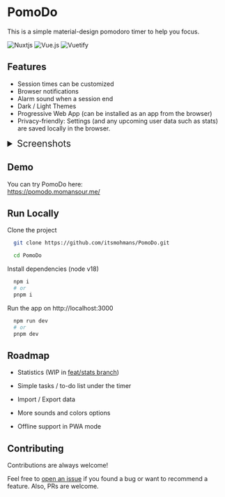 
# PomoDo

This is a simple material-design pomodoro timer to help you focus.

![Nuxtjs](https://img.shields.io/badge/Nuxt-002E3B?style=for-the-badge&logo=nuxtdotjs&logoColor=#00DC82)
![Vue.js](https://img.shields.io/badge/vuejs-%2335495e.svg?style=for-the-badge&logo=vuedotjs&logoColor=%234FC08D)
![Vuetify](https://img.shields.io/badge/Vuetify-1867C0?style=for-the-badge&logo=vuetify&logoColor=AEDDFF)

## Features

- Session times can be customized
- Browser notifications
- Alarm sound when a session end
- Dark / Light Themes
- Progressive Web App (can be installed as an app from the browser)
- Privacy-friendly: Settings (and any upcoming user data such as stats) are saved locally in the browser.

<details>
<summary style='font-size: 21px'> Screenshots </summary>

  ![timer: dark theme](/screenshots/timer-dark.png)
  ![timer: light theme](/screenshots/timer-light.png)
  ![settings](/screenshots/settings.png)
</details>

## Demo

You can try PomoDo here:   
https://pomodo.momansour.me/

## Run Locally

Clone the project

```bash
  git clone https://github.com/itsmohmans/PomoDo.git

  cd PomoDo
```

Install dependencies (node v18)

```bash
  npm i
  # or
  pnpm i
```

Run the app on http://localhost:3000

```bash
  npm run dev
  # or
  pnpm dev
```

## Roadmap

- Statistics (WIP in [feat/stats branch](https://github.com/itsmohmans/PomoDo/tree/feat/stats))

- Simple tasks / to-do list under the timer

- Import / Export data

- More sounds and colors options

- Offline support in PWA mode

## Contributing

Contributions are always welcome!

Feel free to [open an issue](https://github.com/itsmohmans/PomoDo/issues/new) if you found a bug or want to recommend a feature. Also, PRs are welcome.
